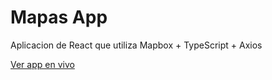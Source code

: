 # Mapas App

Aplicacion de React que utiliza Mapbox + TypeScript + Axios

[Ver app en vivo](https://mapas-app-react-pro.netlify.app/)

